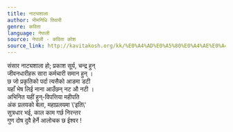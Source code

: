 ```yaml
---
title: नाट्यशाला
author: भीमनिधि तिवारी
genre: कविता
language: नेपाली
source: नेपाली - कविता कोश
source_link: http://kavitakosh.org/kk/%E0%A4%AD%E0%A5%80%E0%A4%AE%E0%A4%A8%E0%A4%BF%E0%A4%A7%E0%A4%BF_%E0%A4%A4%E0%A4%BF%E0%A4%B5%E0%A4%BE%E0%A4%B0%E0%A5%80
---
```


संसार नाट्यशाला हो; प्रकाश सूर्य, चन्द्र हुन्  
जीवनधारीहरू सारा कर्मचारी समान हुन् ।  
छ जो प्रकृतिको पर्दा त्यसैको आडमा डटी  
यहाँ भेष लिई नाना आउँछन् नट औ नटी ।  
अभिनित यहीं हुन्-विपत्तिया महीपति  
अंक प्रलयको बेला, महाप्रलयमा \\'इति\\'  
सुत्रधार भई, काल काम गर्छ निरन्तर  
गुण दोष दुवै हेर्ने आलोचक छ ईश्वर !
